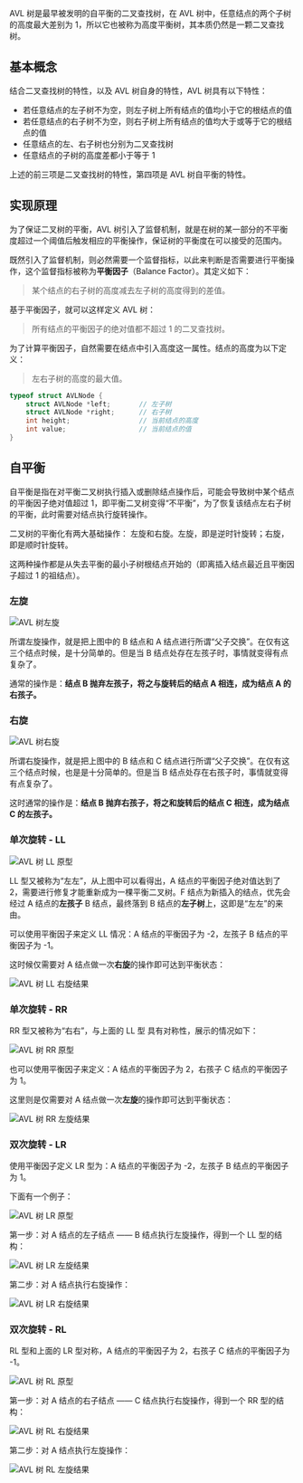 
AVL 树是最早被发明的自平衡的二叉查找树，在 AVL 树中，任意结点的两个子树的高度最大差别为 1，所以它也被称为高度平衡树，其本质仍然是一颗二叉查找树。

<!--more-->

## 基本概念

结合二叉查找树的特性，以及 AVL 树自身的特性，AVL 树具有以下特性：

- 若任意结点的左子树不为空，则左子树上所有结点的值均小于它的根结点的值
- 若任意结点的右子树不为空，则右子树上所有结点的值均大于或等于它的根结点的值
- 任意结点的左、右子树也分别为二叉查找树
- 任意结点的子树的高度差都小于等于 1

上述的前三项是二叉查找树的特性，第四项是 AVL 树自平衡的特性。

## 实现原理

为了保证二叉树的平衡，AVL 树引入了监督机制，就是在树的某一部分的不平衡度超过一个阈值后触发相应的平衡操作，保证树的平衡度在可以接受的范围内。

既然引入了监督机制，则必然需要一个监督指标，以此来判断是否需要进行平衡操作，这个监督指标被称为**平衡因子**（Balance Factor）。其定义如下：

> 某个结点的右子树的高度减去左子树的高度得到的差值。

基于平衡因子，就可以这样定义 AVL 树：

> 所有结点的平衡因子的绝对值都不超过 1 的二叉查找树。

为了计算平衡因子，自然需要在结点中引入高度这一属性。结点的高度为以下定义：

> 左右子树的高度的最大值。

```c
typeof struct AVLNode {
    struct AVLNode *left;       // 左子树
    struct AVLNode *right;      // 右子树
    int height;                 // 当前结点的高度
    int value;                  // 当前结点的值
}
```

## 自平衡

自平衡是指在对平衡二叉树执行插入或删除结点操作后，可能会导致树中某个结点的平衡因子绝对值超过 1，即平衡二叉树变得“不平衡”，为了恢复该结点左右子树的平衡，此时需要对结点执行旋转操作。

二叉树的平衡化有两大基础操作： 左旋和右旋。左旋，即是逆时针旋转；右旋，即是顺时针旋转。

这两种操作都是从失去平衡的最小子树根结点开始的（即离插入结点最近且平衡因子超过 1 的祖结点）。

### 左旋

![AVL 树左旋](assets/AVL树左旋.png)

所谓左旋操作，就是把上图中的 B 结点和 A 结点进行所谓“父子交换”。在仅有这三个结点时候，是十分简单的。但是当 B 结点处存在左孩子时，事情就变得有点复杂了。

通常的操作是：**结点 B 抛弃左孩子，将之与旋转后的结点 A 相连，成为结点 A 的右孩子。**

### 右旋

![AVL 树右旋](assets/AVL树右旋.png)

所谓右旋操作，就是把上图中的 B 结点和 C 结点进行所谓“父子交换”。在仅有这三个结点时候，也是是十分简单的。但是当 B 结点处存在右孩子时，事情就变得有点复杂了。

这时通常的操作是：**结点 B 抛弃右孩子，将之和旋转后的结点 C 相连，成为结点 C 的左孩子。**

### 单次旋转 - LL

![AVL 树 LL 原型](assets/AVL树LL原型.png)

LL 型又被称为“左左”，从上图中可以看得出，A 结点的平衡因子绝对值达到了 2，需要进行修复才能重新成为一棵平衡二叉树。F 结点为新插入的结点，优先会经过 A 结点的**左孩子** B 结点，最终落到 B 结点的**左子树**上，这即是“左左”的来由。

可以使用平衡因子来定义 LL 情况：A 结点的平衡因子为 -2，左孩子 B 结点的平衡因子为 -1。

这时候仅需要对 A 结点做一次**右旋**的操作即可达到平衡状态：

![AVL 树 LL 右旋结果](assets/AVL树LL右旋结果.png)

### 单次旋转 - RR

RR 型又被称为“右右”，与上面的 LL 型 具有对称性，展示的情况如下：

![AVL 树 RR 原型](assets/AVL树RR原型.png)

也可以使用平衡因子来定义：A 结点的平衡因子为 2，右孩子 C 结点的平衡因子为 1。

这里则是仅需要对 A 结点做一次**左旋**的操作即可达到平衡状态：

![AVL 树 RR 左旋结果](assets/AVL树RR左旋结果.png)

### 双次旋转 - LR

使用平衡因子定义 LR 型为：A 结点的平衡因子为 -2，左孩子 B 结点的平衡因子为 1。

下面有一个例子：

![AVL 树 LR 原型](assets/AVL树LR原型.png)

第一步：对 A 结点的左子结点 —— B 结点执行左旋操作，得到一个 LL 型的结构：

![AVL 树 LR 左旋结果](assets/AVL树LR左旋结果.png)

第二步：对 A 结点执行右旋操作：

![AVL 树 LR 右旋结果](assets/AVL树LR右旋结果.png)

### 双次旋转 - RL

RL 型和上面的 LR 型对称，A 结点的平衡因子为 2，右孩子 C 结点的平衡因子为 -1。

![AVL 树 RL 原型](assets/AVL树RL原型.png)

第一步：对 A 结点的右子结点 —— C 结点执行右旋操作，得到一个 RR 型的结构：

![AVL 树 RL 右旋结果](assets/AVL树RL右旋结果.png)

第二步：对 A 结点执行左旋操作：

![AVL 树 RL 左旋结果](assets/AVL树RL左旋结果.png)


